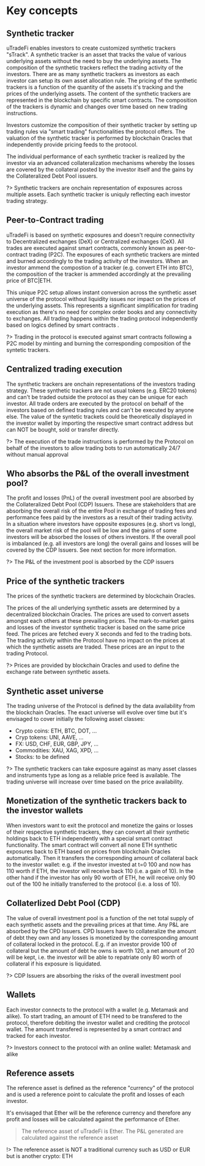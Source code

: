 # Key concepts

## Synthetic tracker

uTradeFi enables investors to create customized synthetic trackers "sTrack". A synthetic tracker is an asset that tracks the value of various underlying assets without the need to buy the underlying assets. The composition of the synthetic trackers reflect the trading activity of the investors. There are as many synthetic trackers as investors as each investor can setup its own asset allocation rule. The pricing of the synthetic trackers is a function of the quantity of the assets it's tracking and the prices of the underlying assets. The content of the synthetic trackers are represented in the blockchain by specific smart contracts. The composition of the trackers is dynamic and changes over time based on new trading instructions.

Investors customize the composition of their synthetic tracker by setting up trading rules via "smart trading" functionalities the protocol offers. The valuation of the synthetic tracker is performed by blockchain Oracles  that independently provide pricing feeds to the protocol.  

The individual performance of each synthetic tracker is realized by the investor via an advanced collateralization mechanisms whereby the losses are covered by the collateral posted by the investor itself and the gains by the Collateralized Debt Pool issuers.

?> Synthetic trackers are onchain representation of exposures across multiple assets. Each synthetic tracker is uniquly reflecting each investor trading strategy.

## Peer-to-Contract trading

uTradeFi is based on synthetic exposures and doesn't require connectivity to Decentralized exchanges (DeX) or Centralized exchanges (CeX). All trades are executed against smart contracts, commonly known as peer-to-contract trading (P2C). The exposures of each synthetic trackers are minted and burned accordingly to the trading activity of the investors. When an investor ammend the compostion of a tracker (e.g. convert ETH into BTC), the composition of the tracker is ammended accordingly at the prevailing price of BTC|ETH.

This unique P2C setup allows instant conversion across the synthetic asset universe of the protocol without liquidity issues nor impact on the prices of the underlying assets. This represents a significant simplification for trading execution as there's no need for complex order books and any connectivity to exchanges. All trading happens within the trading protocol independently based on logics defined by smart contracts .

?> Trading in the protocol is executed against smart contracts following a P2C model by minting and burning the corresponding composition of the syntetic trackers.

## Centralized trading execution

The synthetic trackers are onchain representations of the investors trading strategy. These synthetic trackers are not usual tokens (e.g. ERC20 tokens) and can't be traded outside the protocol as they can be unique for each investor. All trade orders are executed by the protocol on behalf of the investors based on defined trading rules and can't be executed by anyone else. The value of the syntetic trackets could be theoretically displayed in the investor wallet by importing the respective smart contract address but can NOT be bought, sold or transfer directly.

?> The execution of the trade instructions is performed by the Protocol on behalf of the investors to allow trading bots to run automatically 24/7 without manual approval

## Who absorbs the P&L of the overall investment pool?

The profit and losses (PnL) of the overall investment pool are absorbed by the Collateralized Debt Pool (CDP) Issuers. These are stakeholders that are absorbing the overall risk of the entire Pool in exchange of trading fees and performance fees paid by the investors as a result of their trading activity. In a situation where investors have opposite exposures (e.g. short vs long), the overall market risk of the pool will be low and the gains of some investors will be absorbed the losses of others investors. If the overall pool is imbalanced (e.g. all investors are long) the overall gains and losses will be covered by the CDP Issuers. See next section for more information.

?> The P&L of the investment pool is absorbed by the CDP issuers

## Price of the synthetic trackers

The prices of the synthetic trackers are determined by blockchain Oracles.

The prices of the all underlying synthetic assets are determined by a decentralized blockchain Oracles. The prices are used to convert assets amongst each others at these prevailing prices. The mark-to-market gains and losses of the investor synthetic tracker is based on the same price feed. The prices are fetched every X seconds and fed to the trading bots. The trading activity within the Protocol have no impact on the prices at which the synthetic assets are traded. These prices are an input to the trading Protocol.

?> Prices are provided by blockchain Oracles and used to define the exchange rate between synthetic assets.

## Synthetic asset universe

The trading universe of the Protocol is defined by the data availability from the blockchain Oracles. The exact universe will evolve over time but it's envisaged to cover initially the following asset classes:
- Crypto coins: ETH, BTC, DOT, ...
- Cryp tokens: UNI, AAVE, ...
- FX: USD, CHF, EUR, GBP, JPY, ...
- Commodities: XAU, XAG, XPD, ...
- Stocks: to be defined

?> The synthetic trackers can take exposure against as many asset classes and instruments type as long as a reliable price feed is available. The trading universe will increase over time based on the price availability.

## Monetization of the synthetic trackers back to the investor wallets

When investors want to exit the protocol and monetize the gains or losses of their respective synthetic trackers, they can convert all their synthetic holdings back to ETH independently with a special smart contract functionality. The smart contract will convert all none ETH synthetic exposures back to ETH based on prices from blockchain Oracles automatically. Then it transfers the corresponding amount of collateral back to the investor wallet: e.g. if the investor invested at t=0 100 and now has 110 worth if ETH, the investor will receive back 110 (i.e. a gain of 10). In the other hand if the investor has only 90 worth of ETH, he will receive only 90 out of the 100 he initially transferred to the protocol (i.e. a loss of 10).

## Collaterlized Debt Pool (CDP)

The value of overall investment pool is a function of the net total supply of each synthetic assets and the prevailing prices at that time. Any P&L are absorbed by the CPD Issuers. CPD Issuers have to collateralize the amount of debt they own and any losses is monetized by the corresponding amount of collateral locked in the protocol. E.g. if an investor provide 100 of collateral but the amount of debt he owns is worth 120, a net amount of 20 will be kept, i.e. the investor will be able to repatriate only 80 worth of collateral if his exposure is liquidated.

?> CDP Issuers are absorbing the risks of the overall investment pool

## Wallets

Each investor connects to the protocol with a wallet (e.g. Metamask and alike). To start trading, an amount of ETH need to be transfered to the protocol, therefore debiting the investor wallet and crediting the protocol wallet. The amount transfered is represented by a smart contract and tracked for each investor.

?> Investors connect to the protocol with an online wallet: Metamask and alike

## Reference assets

The reference asset is defined as the reference "currency" of the protocol and is used a reference point to calculate the profit and losses of each investor.

It's envisaged that Ether will be the reference currency and therefore any profit and losses will be calculated against the performance of Ether.

> The reference asset of uTradeFi is Ether. The P&L generated are calculated against the reference asset

!> The reference asset is NOT a traditional currency such as USD or EUR but is another crypto: ETH
